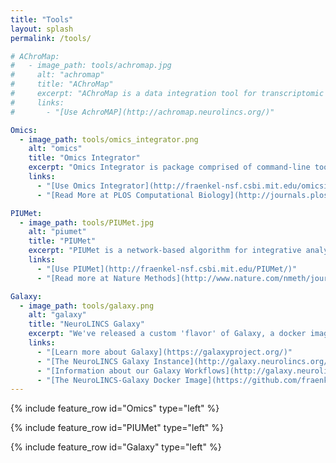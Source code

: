 ```yaml
---
title: "Tools"
layout: splash
permalink: /tools/

# AChroMap:
#   - image_path: tools/achromap.jpg
#     alt: "achromap"
#     title: "AChroMap"
#     excerpt: "AChroMap is a data integration tool for transcriptomic and epigenomic data. It generates a list of enriched motifs in open chromatin regions (as assayed by ATAC-seq or DNase-seq) for a given set of differentially expressed genes."
#     links:
#       - "[Use AchroMAP](http://achromap.neurolincs.org/)"

Omics:
  - image_path: tools/omics_integrator.png
    alt: "omics"
    title: "Omics Integrator"
    excerpt: "Omics Integrator is package comprised of command-line tools designed to integrate high-throughput datasets such as gene expression, phospho-proteomic data and the results from genetic screens. As shown below, Garnet is used to identify transcription factors that give rise to gene expression changes using epigenetic data while Forest integrates these data or other data by finding connections in a protein interaction network."
    links:
      - "[Use Omics Integrator](http://fraenkel-nsf.csbi.mit.edu/omicsintegrator/)"
      - "[Read More at PLOS Computational Biology](http://journals.plos.org/ploscompbiol/article?id=10.1371/journal.pcbi.1004879)"

PIUMet:
  - image_path: tools/PIUMet.jpg
    alt: "piumet"
    title: "PIUMet"
    excerpt: "PIUMet is a network-based algorithm for integrative analysis of untargeted metabolomic data. It leverages known metabolic reactions and protein-protein interactions to analyze the ambiguous assignment of metabolomics features and identify disease-associated pathways and hidden components."
    links:
      - "[Use PIUMet](http://fraenkel-nsf.csbi.mit.edu/PIUMet/)"
      - "[Read more at Nature Methods](http://www.nature.com/nmeth/journal/v13/n9/full/nmeth.3940.html)"

Galaxy:
  - image_path: tools/galaxy.png
    alt: "galaxy"
    title: "NeuroLINCS Galaxy"
    excerpt: "We've released a custom 'flavor' of Galaxy, a docker image producing a galaxy optimized for our analyzes, available to the community."
    links:
      - "[Learn more about Galaxy](https://galaxyproject.org/)"
      - "[The NeuroLINCS Galaxy Instance](http://galaxy.neurolincs.org/)"
      - "[Information about our Galaxy Workflows](http://galaxy.neurolincs.org/u/terri/p/neurolincs-data-analysis-workflows)"
      - "[The NeuroLINCS-Galaxy Docker Image](https://github.com/fraenkel-lab/galaxy-neurolincs). If you intend to reproduce or conduct similar analyses at scale, comes pre-configured with the tools we use as part of our workflows."
---
```


<!-- {% include feature_row id="AChroMap" type="left" %} -->

{% include feature_row id="Omics" type="left" %}

{% include feature_row id="PIUMet" type="left" %}

{% include feature_row id="Galaxy" type="left" %}
